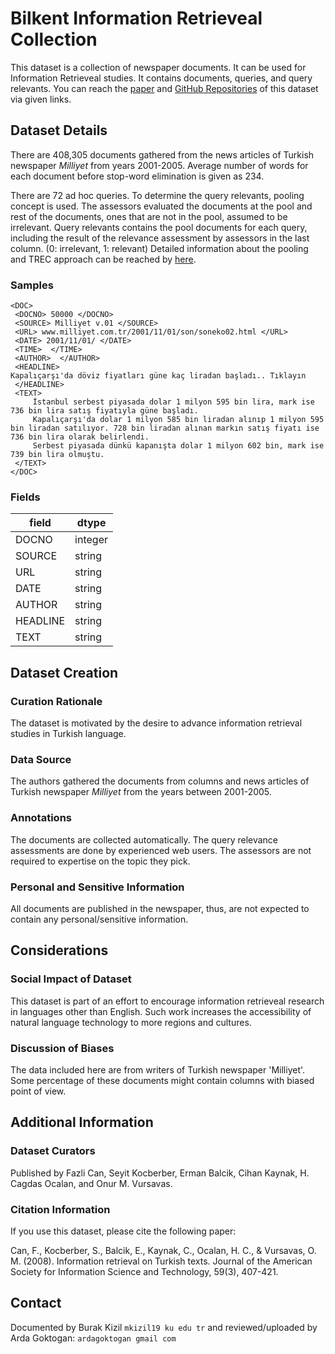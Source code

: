 # Bilkent Information Retrieveal Collection


This dataset is a collection of newspaper documents. It can be used for Information Retrieveal studies. It contains documents, queries, and query relevants. You can reach the [paper]( http://repository.bilkent.edu.tr/bitstream/handle/11693/23211/Information%20retrieval%20on%20turkish%20texts.pdf?sequence=1&isAllowed=y) and [GitHub Repositories](https://github.com/BilkentInformationRetrievalGroup/MilliyetCollectionTREC) of this dataset via given links.


## Dataset Details



There are 408,305 documents gathered from the news articles of Turkish newspaper *Milliyet* from years 2001-2005. Average number of words for each document before stop-word elimination is given as 234. 

There are 72 ad hoc queries. To determine the query relevants, pooling concept is used. The assessors evaluated the documents at the pool and rest of the documents, ones that are not in the pool, assumed to be irrelevant. Query relevants contains the pool documents for each query, including the result of the relevance assessment by assessors in the last column. (0: irrelevant, 1: relevant) Detailed information about the pooling and TREC approach can be reached by [here](https://trec.nist.gov/presentations/TREC9/intro/sld018.htm).



### Samples


```
<DOC>
 <DOCNO> 50000 </DOCNO>
 <SOURCE> Milliyet v.01 </SOURCE>
 <URL> www.milliyet.com.tr/2001/11/01/son/soneko02.html </URL>
 <DATE> 2001/11/01/ </DATE>
 <TIME>  </TIME>
 <AUTHOR>  </AUTHOR>
 <HEADLINE>
Kapalıçarşı'da döviz fiyatları güne kaç liradan başladı.. Tıklayın 
 </HEADLINE>
 <TEXT>
     İstanbul serbest piyasada dolar 1 milyon 595 bin lira, mark ise 736 bin lira satış fiyatıyla güne başladı. 
     Kapalıçarşı'da dolar 1 milyon 585 bin liradan alınıp 1 milyon 595 bin liradan satılıyor. 728 bin liradan alınan markın satış fiyatı ise 736 bin lira olarak belirlendi. 
     Serbest piyasada dünkü kapanışta dolar 1 milyon 602 bin, mark ise 739 bin lira olmuştu.
 </TEXT>
</DOC>
```

### Fields


| field   | dtype   |
|----------|------------|
| DOCNO  | integer   |
| SOURCE| string |
| URL | string|
| DATE | string|
| AUTHOR | string|
| HEADLINE| string|
| TEXT | string


## Dataset Creation

### Curation Rationale
The dataset is motivated by the desire to advance information retrieval studies in Turkish language.

### Data Source


The authors gathered the documents from columns and news articles of Turkish newspaper *Milliyet* from the years between 2001-2005. 

### Annotations

The documents are collected automatically. The query relevance assessments are done by experienced web users. The assessors are not required to expertise on the topic they pick. 



### Personal and Sensitive Information

All documents are published in the newspaper, thus, are not expected to contain any personal/sensitive information.

## Considerations

### Social Impact of Dataset

This dataset is part of an effort to encourage information retrieveal research in languages other than English. Such work increases the accessibility of natural language technology to more regions and cultures.

### Discussion of Biases

The data included here are from writers of Turkish newspaper 'Milliyet'. Some percentage of these documents might contain columns with biased point of view.

## Additional Information

### Dataset Curators

Published by Fazli Can, Seyit Kocberber, Erman Balcik, Cihan Kaynak, H. Cagdas Ocalan, and Onur M. Vursavas. 

### Citation Information

If you use this dataset, please cite the following paper:

Can, F., Kocberber, S., Balcik, E., Kaynak, C., Ocalan, H. C., & Vursavas, O. M. (2008). Information retrieval on Turkish texts. Journal of the American Society for Information Science and Technology, 59(3), 407-421.

## Contact

Documented by Burak Kizil `mkizil19 ku edu tr` and reviewed/uploaded by Arda Goktogan: `ardagoktogan gmail com`